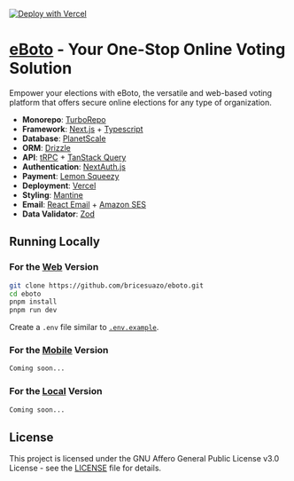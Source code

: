 [![Deploy with Vercel](https://vercel.com/button)](https://vercel.com/new/clone?repository-url=https://github.com/bricesuazo/eboto)

# [eBoto](https://www.eboto-mo.com/) - Your One-Stop Online Voting Solution

Empower your elections with eBoto, the versatile and web-based voting platform that offers secure online elections for any type of organization.

- **Monorepo**: [TurboRepo](https://turbo.build/)
- **Framework**: [Next.js](https://nextjs.org/) + [Typescript](https://www.typescriptlang.org/)
- **Database**: [PlanetScale](https://planetscale.com/)
- **ORM**: [Drizzle](https://orm.drizzle.team/)
- **API**: [tRPC](https://trpc.io/) + [TanStack Query](https://tanstack.com/query/)
- **Authentication**: [NextAuth.js](https://next-auth.js.org/)
- **Payment**: [Lemon Squeezy](https://www.lemonsqueezy.com/)
- **Deployment**: [Vercel](https://vercel.com)
- **Styling**: [Mantine](https://mantine.dev/)
- **Email**: [React Email](https://react.email/) + [Amazon SES](https://aws.amazon.com/ses/)
- **Data Validator**: [Zod](https://zod.dev/)

## Running Locally

### For the [Web](/apps/www) Version

```bash
git clone https://github.com/bricesuazo/eboto.git
cd eboto
pnpm install
pnpm run dev
```

Create a `.env` file similar to [`.env.example`](https://github.com/bricesuazo/eboto/blob/main/.env.example).

### For the [Mobile](/apps/mobile) Version

```bash
Coming soon...
```

### For the [Local](/apps/local) Version

```bash
Coming soon...
```

## License

This project is licensed under the GNU Affero General Public License v3.0 License - see the [LICENSE](LICENSE) file for details.
